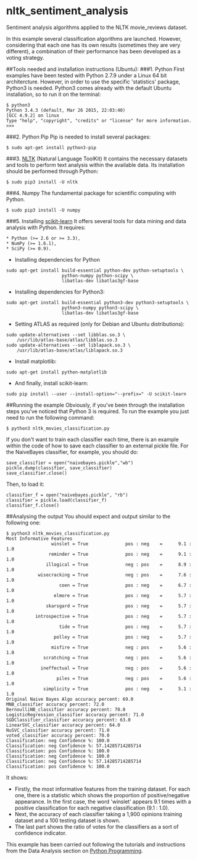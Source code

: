 # nltk_sentiment_analysis
Sentiment analysis algorithms applied to the NLTK movie_reviews dataset.

In this example several classification algorithms are launched. However, considering that each one has its own results (sometimes they are very different), a combination of their performance has been developed as a voting strategy.

##Tools needed and installation instructions (Ubuntu):
###1. Python
First examples have been tested with Python 2.7.9 under a Linux 64 bit architercture. However, in order to use the specific 'statistics' package, Python3 is needed. Python3 comes already with the default Ubuntu installation, so to run it on the terminal:
```
$ python3
Python 3.4.3 (default, Mar 26 2015, 22:03:40) 
[GCC 4.9.2] on linux
Type "help", "copyright", "credits" or "license" for more information.
>>> 
```
###2. Python Pip
Pip is needed to install several packages:
```
$ sudo apt-get install python3-pip
```
###3. [NLTK](http://www.nltk.org/install.html) (Natural Language ToolKit)
It contains the necessary datasets and tools to perform text analysis within the available data. Its installation should be performed through Python:
```
$ sudo pip3 install -U nltk
```
###4. Numpy
The fundamental package for scientific computing with Python.
```
$ sudo pip3 install -U numpy
```
###5. Installing [scikit-learn](http://scikit-learn.org/stable/install.html)
It offers several tools for data mining and data analysis with Python. It requires:
```
* Python (>= 2.6 or >= 3.3),
* NumPy (>= 1.6.1),
* SciPy (>= 0.9).
 ```
- Installing dependencies for Python
```
sudo apt-get install build-essential python-dev python-setuptools \
                     python-numpy python-scipy \
                     libatlas-dev libatlas3gf-base
```
- Installing dependencies for Python3:
```
sudo apt-get install build-essential python3-dev python3-setuptools \
                     python3-numpy python3-scipy \
                     libatlas-dev libatlas3gf-base
```
- Setting ATLAS as required (only for Debian and Ubuntu distributions):
```
sudo update-alternatives --set libblas.so.3 \
    /usr/lib/atlas-base/atlas/libblas.so.3
sudo update-alternatives --set liblapack.so.3 \
    /usr/lib/atlas-base/atlas/liblapack.so.3
```
- Install matplotlib:
```
sudo apt-get install python-matplotlib
```
- And finally, install scikit-learn:
```
sudo pip install --user --install-option="--prefix=" -U scikit-learn
```
##Running the example
Obviously, if you've been through the installation steps you've noticed that Python 3 is required. To run the example you just need to run the following command:
```
$ python3 nltk_movies_classification.py
```
If you don't want to train each classifier each time, there is an example within the code of how to save each classifier to an external pickle file. For the NaiveBayes classifier, for example, you should do:
```
save_classifier = open("naivebayes.pickle","wb")
pickle.dump(classifier, save_classifier)
save_classifier.close()
```
Then, to load it:
```
classifier_f = open("naivebayes.pickle", "rb")
classifier = pickle.load(classifier_f)
classifier_f.close()
```
##Analysing the output
You should expect and output similar to the following one:
```
$ python3 nltk_movies_classification.py 
Most Informative Features
                 winslet = True              pos : neg    =      9.1 : 1.0
                reminder = True              pos : neg    =      9.1 : 1.0
               illogical = True              neg : pos    =      8.9 : 1.0
            wisecracking = True              neg : pos    =      7.6 : 1.0
                    coen = True              pos : neg    =      6.7 : 1.0
                  elmore = True              pos : neg    =      5.7 : 1.0
               skarsgard = True              pos : neg    =      5.7 : 1.0
           introspective = True              pos : neg    =      5.7 : 1.0
                    tide = True              pos : neg    =      5.7 : 1.0
                  polley = True              pos : neg    =      5.7 : 1.0
                 misfire = True              neg : pos    =      5.6 : 1.0
              scratching = True              neg : pos    =      5.6 : 1.0
             ineffectual = True              neg : pos    =      5.6 : 1.0
                   piles = True              neg : pos    =      5.6 : 1.0
              simplicity = True              pos : neg    =      5.1 : 1.0
Original Naive Bayes Algo accuracy percent: 69.0
MNB_classifier accuracy percent: 72.0
BernoulliNB_classifier accuracy percent: 70.0
LogisticRegression_classifier accuracy percent: 71.0
SGDClassifier_classifier accuracy percent: 63.0
LinearSVC_classifier accuracy percent: 64.0
NuSVC_classifier accuracy percent: 71.0
voted_classifier accuracy percent: 70.0
Classification: neg Confidence %: 100.0
Classification: neg Confidence %: 57.14285714285714
Classification: pos Confidence %: 100.0
Classification: neg Confidence %: 100.0
Classification: neg Confidence %: 57.14285714285714
Classification: pos Confidence %: 100.0
```
It shows:
* Firstly, the most informative features from the training dataset. For each one, there is a statistic which shows the proportion of positive/negative appearance. In the first case, the word 'winslet' appears 9.1 times with a positive classification for each negative classification (9.1 : 1.0).
* Next, the accuracy of each classifier taking a 1,900 opinions training dataset and a 100 testing dataset is shown.
* The last part shows the ratio of votes for the classifiers as a sort of confidence indicator.

This example has been carried out following the tutorials and instructions from the Data Analysis section on [Python Programming](http://pythonprogramming.net/).
